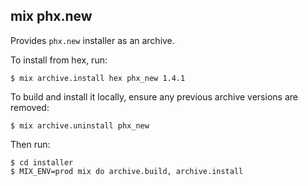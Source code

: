 ## mix phx.new

Provides `phx.new` installer as an archive.

To install from hex, run:

    $ mix archive.install hex phx_new 1.4.1

To build and install it locally,
ensure any previous archive versions are removed:

    $ mix archive.uninstall phx_new

Then run:

    $ cd installer
    $ MIX_ENV=prod mix do archive.build, archive.install
